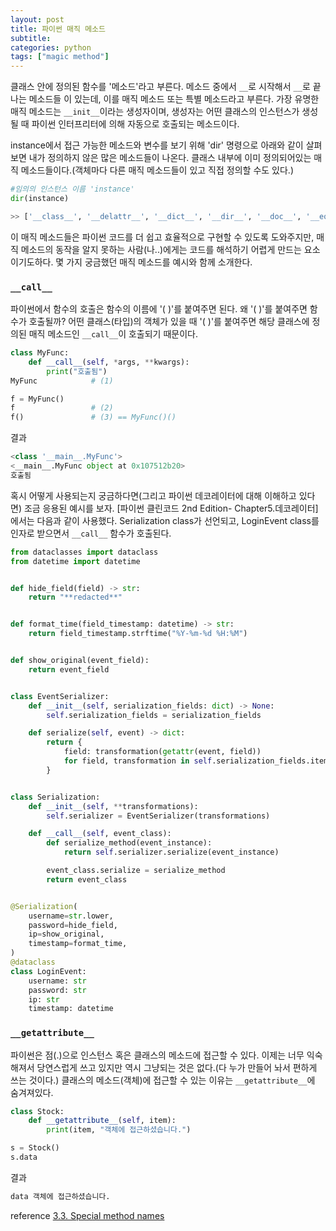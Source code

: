 ```yaml
---
layout: post
title: 파이썬 매직 메소드
subtitle:
categories: python
tags: ["magic method"]
---
```


클래스 안에 정의된 함수를 '메소드'라고 부른다. 메소드 중에서 `__`로 시작해서 `__`로 끝나는 메소드들 이 있는데, 이를 매직 메소드 또는 특별 메소드라고 부른다. 가장 유명한 매직 메소드는 `__init__`이라는 생성자이며, 생성자는 어떤 클래스의 인스턴스가 생성될 때 파이썬 인터프리터에 의해 자동으로 호출되는 메소드이다.

instance에서 접근 가능한 메소드와 변수를 보기 위해 'dir' 명령으로 아래와 같이 살펴보면 내가 정의하지 않은 많은 메소드들이 나온다. 클래스 내부에 이미 정의되어있는 매직 메소드들이다.(객체마다 다른 매직 메소드들이 있고 직접 정의할 수도 있다.)

```python
#임의의 인스턴스 이름 'instance'
dir(instance)

>> ['__class__', '__delattr__', '__dict__', '__dir__', '__doc__', '__eq__', '__format__', '__ge__', '__getattribute__', '__gt__', '__hash__', '__init__', '__init_subclass__', '__le__', '__lt__', '__module__', '__ne__', '__new__', '__reduce__', '__reduce_ex__', '__repr__', '__setattr__', '__sizeof__', '__str__', '__sub__', '__subclasshook__', '__weakref__', '_name', '_price']
```

이 매직 메소드들은 파이썬 코드를 더 쉽고 효율적으로 구현할 수 있도록 도와주지만, 매직 메소드의 동작을 알지 못하는 사람(나..)에게는 코드를 해석하기 어렵게 만드는 요소이기도하다. 몇 가지 궁금했던 매직 메소드를 예시와 함께 소개한다.

### `__call__`

파이썬에서 함수의 호출은 함수의 이름에 '( )'를 붙여주면 된다. 왜 '( )'를 붙여주면 함수가 호출될까? 어떤 클래스(타입)의 객체가 있을 때 '( )'를 붙여주면 해당 클래스에 정의된 매직 메소드인 `__call__`이 호출되기 때문이다.

```python
class MyFunc:
	def __call__(self, *args, **kwargs):
		print("호출됨")
MyFunc            # (1)

f = MyFunc()
f                 # (2)
f()               # (3) == MyFunc()()
```

결과

```python
<class '__main__.MyFunc'>
<__main__.MyFunc object at 0x107512b20>
호출됨
```

혹시 어떻게 사용되는지 궁금하다면(그리고 파이썬 데코레이터에 대해 이해하고 있다면) 조금 응용된 예시를 보자. \[파이썬 클린코드 2nd Edition- Chapter5.데코레이터] 에서는 다음과 같이 사용했다. Serialization class가 선언되고, LoginEvent class를 인자로 받으면서 `__call__` 함수가 호출된다.

```python
from dataclasses import dataclass
from datetime import datetime


def hide_field(field) -> str:
    return "**redacted**"


def format_time(field_timestamp: datetime) -> str:
    return field_timestamp.strftime("%Y-%m-%d %H:%M")


def show_original(event_field):
    return event_field


class EventSerializer:
    def __init__(self, serialization_fields: dict) -> None:
        self.serialization_fields = serialization_fields

    def serialize(self, event) -> dict:
        return {
            field: transformation(getattr(event, field))
            for field, transformation in self.serialization_fields.items()
        }


class Serialization:
    def __init__(self, **transformations):
        self.serializer = EventSerializer(transformations)

    def __call__(self, event_class):
        def serialize_method(event_instance):
            return self.serializer.serialize(event_instance)

        event_class.serialize = serialize_method
        return event_class


@Serialization(
    username=str.lower,
    password=hide_field,
    ip=show_original,
    timestamp=format_time,
)
@dataclass
class LoginEvent:
    username: str
    password: str
    ip: str
    timestamp: datetime
```

### `__getattribute__`

파이썬은 점(.)으로 인스턴스 혹은 클래스의 메소드에 접근할 수 있다. 이제는 너무 익숙해져서 당연스럽게 쓰고 있지만 역시 그냥되는 것은 없다.(다 누가 만들어 놔서 편하게 쓰는 것이다.) 클래스의 메소드(객체)에 접근할 수 있는 이유는 `__getattribute__`에 숨겨져있다.

```python
class Stock:
    def __getattribute__(self, item):
        print(item, "객체에 접근하셨습니다.")

s = Stock()
s.data
```

결과

```python
data 객체에 접근하셨습니다.
```

reference
[3.3. Special method names](https://docs.python.org/3/reference/datamodel.html#special-method-names)
